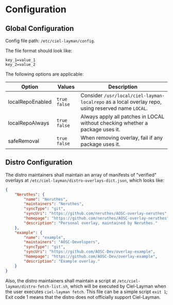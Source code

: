# Configuration

## Global Configuration

Config file path: `/etc/ciel-layman/config`.

The file format should look like:

```
key_1=value_1
key_2=value_2
```

The following options are applicable:

| Option           | Values         | Description                                                                                       |
| ---------------- | -------------- | ------------------------------------------------------------------------------------------------- |
| localRepoEnabled | `true` `false` | Consider `/usr/local/ciel-layman-localrepo` as a local overlay repo, using reserved name `LOCAL`. |
| localRepoAlways  | `true` `false` | Always apply all patches in LOCAL without checking whether a package uses it.                     |
| safeRemoval      | `true` `false` | When removing overlay, fail if any package uses it.                                               |

## Distro Configuration

The distro maintainers shall maintain an array of manifests of "verified" overlays at `/etc/ciel-layman/distro-overlays-dict.json`, which looks like:

```json
{
    "Neruthes": {
        "name": "Neruthes",
        "maintainers": "Neruthes",
        "syncType": "git",
        "syncUri": "https://github.com/neruthes/AOSC-overlay-neruthes",
        "homepage": "https://github.com/neruthes/AOSC-overlay-neruthes",
        "description": "Personal overlay, maintained by Neruthes."
    },
    "example": {
        "name": "example",
        "maintainers": "AOSC-Developers",
        "syncType": "git",
        "syncUri": "https://github.com/AOSC-Dev/overlay-example",
        "homepage": "https://github.com/AOSC-Dev/overlay-example",
        "description": "Example overlay."
    }
}
```

Also, the distro maintainers shall maintain a script at `/etc/ciel-layman/distro-fetch-list.sh`,
which will be executed by Ciel-Layman when the user executes `ciel-layman fetch`.
This file can be a simple script `exit 1`; Exit code 1 means that the distro does not officially support Ciel-Layman.